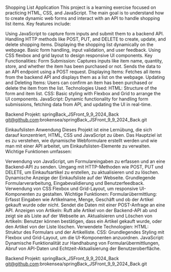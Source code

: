 Shopping List Application
This project is a learning exercise focused on practicing HTML, CSS, and JavaScript. The main goal is to understand how to create dynamic web forms and interact with an API to handle shopping list items. Key features include:

Using JavaScript to capture form inputs and submit them to a backend API.
Handling HTTP methods like POST, PUT, and DELETE to create, update, and delete shopping items.
Displaying the shopping list dynamically on the webpage.
Basic form handling, input validation, and user feedback.
Using CSS flexbox and grid layout to design responsive UI components.
Key Functionalities:
Form Submission:
Captures inputs like item name, quantity, store, and whether the item has been purchased or not.
Sends the data to an API endpoint using a POST request.
Displaying Items:
Fetches all items from the backend API and displays them as a list on the webpage.
Updating and Deleting Items:
Users can confirm an item has been purchased or delete the item from the list.
Technologies Used:
HTML: Structure of the form and item list.
CSS: Basic styling with Flexbox and Grid to arrange the UI components.
JavaScript: Dynamic functionality for handling form submissions, fetching data from API, and updating the UI in real-time.

Backend Projekt: springBack_JSFront_9_9_2024_Back
git@github.com:brokensea/springBack_JSFront_9_9_2024_Back.git

Einkaufslisten Anwendung
Dieses Projekt ist eine Lernübung, die sich darauf konzentriert, HTML, CSS und JavaScript zu üben. Das Hauptziel ist es zu verstehen, wie dynamische Webformulare erstellt werden und wie man mit einer API arbeitet, um Einkaufslisten-Elemente zu verwalten. Wichtige Funktionen umfassen:

Verwendung von JavaScript, um Formulareingaben zu erfassen und an eine Backend-API zu senden.
Umgang mit HTTP-Methoden wie POST, PUT und DELETE, um Einkaufsartikel zu erstellen, zu aktualisieren und zu löschen.
Dynamische Anzeige der Einkaufsliste auf der Webseite.
Grundlegende Formularverarbeitung, Eingabevalidierung und Benutzerfeedback.
Verwendung von CSS Flexbox und Grid-Layout, um responsive UI-Komponenten zu gestalten.
Wichtige Funktionen:
Formularübermittlung:
Erfasst Eingaben wie Artikelname, Menge, Geschäft und ob der Artikel gekauft wurde oder nicht.
Sendet die Daten mit einer POST-Anfrage an eine API.
Anzeigen von Artikeln:
Ruft alle Artikel von der Backend-API ab und zeigt sie als Liste auf der Webseite an.
Aktualisieren und Löschen von Artikeln:
Benutzer können bestätigen, dass ein Artikel gekauft wurde, oder den Artikel von der Liste löschen.
Verwendete Technologien:
HTML: Struktur des Formulars und der Artikelliste.
CSS: Grundlegendes Styling mit Flexbox und Grid-Layout, um die UI-Komponenten anzuordnen.
JavaScript: Dynamische Funktionalität zur Handhabung von Formularübermittlungen, Abruf von API-Daten und Echtzeit-Aktualisierung der Benutzeroberfläche.

Backend Projekt: springBack_JSFront_9_9_2024_Back
git@github.com:brokensea/springBack_JSFront_9_9_2024_Back.git

